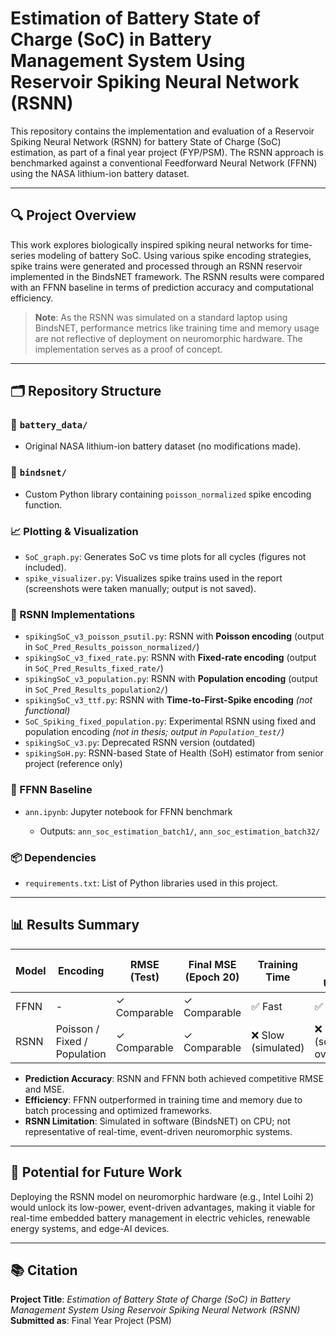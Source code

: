 # Estimation of Battery State of Charge (SoC) in Battery Management System Using Reservoir Spiking Neural Network (RSNN)

This repository contains the implementation and evaluation of a Reservoir Spiking Neural Network (RSNN) for battery State of Charge (SoC) estimation, as part of a final year project (FYP/PSM). The RSNN approach is benchmarked against a conventional Feedforward Neural Network (FFNN) using the NASA lithium-ion battery dataset.

---

## 🔍 Project Overview

This work explores biologically inspired spiking neural networks for time-series modeling of battery SoC. Using various spike encoding strategies, spike trains were generated and processed through an RSNN reservoir implemented in the BindsNET framework. The RSNN results were compared with an FFNN baseline in terms of prediction accuracy and computational efficiency.

> **Note**: As the RSNN was simulated on a standard laptop using BindsNET, performance metrics like training time and memory usage are not reflective of deployment on neuromorphic hardware. The implementation serves as a proof of concept.

---

## 🗂 Repository Structure

### 🔋 `battery_data/`

* Original NASA lithium-ion battery dataset (no modifications made).

### 🧠 `bindsnet/`

* Custom Python library containing `poisson_normalized` spike encoding function.

### 📈 Plotting & Visualization

* `SoC_graph.py`: Generates SoC vs time plots for all cycles (figures not included).
* `spike_visualizer.py`: Visualizes spike trains used in the report (screenshots were taken manually; output is not saved).

### 🧪 RSNN Implementations

* `spikingSoC_v3_poisson_psutil.py`: RSNN with **Poisson encoding** (output in `SoC_Pred_Results_poisson_normalized/`)
* `spikingSoC_v3_fixed_rate.py`: RSNN with **Fixed-rate encoding** (output in `SoC_Pred_Results_fixed_rate/`)
* `spikingSoC_v3_population.py`: RSNN with **Population encoding** (output in `SoC_Pred_Results_population2/`)
* `spikingSoC_v3_ttf.py`: RSNN with **Time-to-First-Spike encoding** *(not functional)*
* `SoC_Spiking_fixed_population.py`: Experimental RSNN using fixed and population encoding *(not in thesis; output in `Population_test/`)*
* `spikingSoC_v3.py`: Deprecated RSNN version (outdated)
* `spikingSoH.py`: RSNN-based State of Health (SoH) estimator from senior project (reference only)

### 🔁 FFNN Baseline

* `ann.ipynb`: Jupyter notebook for FFNN benchmark

  * Outputs: `ann_soc_estimation_batch1/`, `ann_soc_estimation_batch32/`

### 📦 Dependencies

* `requirements.txt`: List of Python libraries used in this project.

---

## 📊 Results Summary

| Model | Encoding                     | RMSE (Test)  | Final MSE (Epoch 20) | Training Time      | Peak RAM Usage             |
| ----- | ---------------------------- | ------------ | -------------------- | ------------------ | -------------------------- |
| FFNN  | -                            | ✓ Comparable | ✓ Comparable         | ✅ Fast             | ✅ Low                      |
| RSNN  | Poisson / Fixed / Population | ✓ Comparable | ✓ Comparable         | ❌ Slow (simulated) | ❌ High (software overhead) |

* **Prediction Accuracy**: RSNN and FFNN both achieved competitive RMSE and MSE.
* **Efficiency**: FFNN outperformed in training time and memory due to batch processing and optimized frameworks.
* **RSNN Limitation**: Simulated in software (BindsNET) on CPU; not representative of real-time, event-driven neuromorphic systems.

---

## 🧠 Potential for Future Work

Deploying the RSNN model on neuromorphic hardware (e.g., Intel Loihi 2) would unlock its low-power, event-driven advantages, making it viable for real-time embedded battery management in electric vehicles, renewable energy systems, and edge-AI devices.

---

## 📚 Citation

**Project Title**: *Estimation of Battery State of Charge (SoC) in Battery Management System Using Reservoir Spiking Neural Network (RSNN)*
**Submitted as**: Final Year Project (PSM)


